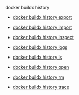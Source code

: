 docker buildx history


<!--
This page is automatically generated from Docker's source code. If you want to
suggest a change to the text that appears here, open a ticket or pull request
in the source repository on GitHub:

https://github.com/docker/buildx
-->



- [docker buildx history export](https://docs.docker.com/reference/cli/docker/buildx/history/export/)

- [docker buildx history import](https://docs.docker.com/reference/cli/docker/buildx/history/import/)

- [docker buildx history inspect](https://docs.docker.com/reference/cli/docker/buildx/history/inspect/)

- [docker buildx history logs](https://docs.docker.com/reference/cli/docker/buildx/history/logs/)

- [docker buildx history ls](https://docs.docker.com/reference/cli/docker/buildx/history/ls/)

- [docker buildx history open](https://docs.docker.com/reference/cli/docker/buildx/history/open/)

- [docker buildx history rm](https://docs.docker.com/reference/cli/docker/buildx/history/rm/)

- [docker buildx history trace](https://docs.docker.com/reference/cli/docker/buildx/history/trace/)
